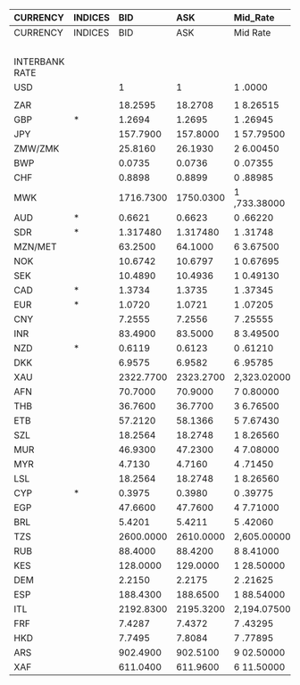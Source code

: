 | CURRENCY       | INDICES   | BID       | ASK       | Mid_Rate     | BID_1      | ASK_1      | Mid_Rate_1   |
|:---------------|:----------|:----------|:----------|:-------------|:-----------|:-----------|:-------------|
| CURRENCY       | INDICES   | BID       | ASK       | Mid Rate     | BID        | ASK        | Mid Rate     |
|                |           |           |           |              | ZiG        | ZiG        | ZiG          |
| INTERBANK RATE |           |           |           |              |            |            |              |
| USD            |           | 1         | 1         | 1 .0000      | 13.1493    | 13.8237    | 13.4865      |
|                |           |           |           |              |            |            |              |
| ZAR            |           | 18.2595   | 18.2708   | 1 8.26515    | 1.3208     | 1.3894     | 1.3551       |
| GBP            | *         | 1.2694    | 1.2695    | 1 .26945     | 16.6917    | 17.5491    | 17.1204      |
| JPY            |           | 157.7900  | 157.8000  | 1 57.79500   | 11.4144    | 12.0006    | 11.7075      |
| ZMW/ZMK        |           | 25.8160   | 26.1930   | 2 6.00450    | 1.8675     | 1.9919     | 1.9297       |
| BWP            |           | 0.0735    | 0.0736    | 0 .07355     | 0.9664     | 1.0174     | 0.9919       |
| CHF            |           | 0.8898    | 0.8899    | 0 .88985     | 11.7002    | 12.3017    | 12.0010      |
| MWK            |           | 1716.7300 | 1750.0300 | 1 ,733.38000 | 124.1874   | 133.0892   | 128.6383     |
| AUD            | *         | 0.6621    | 0.6623    | 0 .66220     | 8.7061     | 9.1554     | 8.9308       |
| SDR            | *         | 1.317480  | 1.317480  | 1 .31748     | 17.7681    | 17.7681    | 17.7681      |
| MZN/MET        |           | 63.2500   | 64.1000   | 6 3.67500    | 4.5754     | 4.8747     | 4.7251       |
| NOK            |           | 10.6742   | 10.6797   | 1 0.67695    | 0.7721     | 0.8121     | 0.7921       |
| SEK            |           | 10.4890   | 10.4936   | 1 0.49130    | 0.7587     | 0.7980     | 0.7784       |
| CAD            | *         | 1.3734    | 1.3735    | 1 .37345     | 0.0993     | 0.1044     | 0.1019       |
| EUR            | *         | 1.0720    | 1.0721    | 1 .07205     | 14.0960    | 14.8203    | 14.4582      |
| CNY            |           | 7.2555    | 7.2556    | 7 .25555     | 0.5248     | 0.5517     | 0.5383       |
| INR            |           | 83.4900   | 83.5000   | 8 3.49500    | 6.0396     | 6.3501     | 6.1949       |
| NZD            | *         | 0.6119    | 0.6123    | 0 .61210     | 8.0460     | 8.4642     | 8.2551       |
| DKK            |           | 6.9575    | 6.9582    | 6 .95785     | 0.5033     | 0.5291     | 0.5162       |
| XAU            |           | 2322.7700 | 2323.2700 | 2,323.02000  | 30542.7995 | 32116.1874 | 31329.4935   |
| AFN            |           | 70.7000   | 70.9000   | 7 0.80000    | 5.1144     | 5.3919     | 5.2532       |
| THB            |           | 36.7600   | 36.7700   | 3 6.76500    | 2.6592     | 2.7963     | 2.7278       |
| ETB            |           | 57.2120   | 58.1366   | 5 7.67430    | 4.1386     | 4.4212     | 4.2799       |
| SZL            |           | 18.2564   | 18.2748   | 1 8.26560    | 1.3206     | 1.3897     | 1.3552       |
| MUR            |           | 46.9300   | 47.2300   | 4 7.08000    | 3.3948     | 3.5918     | 3.4933       |
| MYR            |           | 4.7130    | 4.7160    | 4 .71450     | 0.3409     | 0.3586     | 0.3498       |
| LSL            |           | 18.2564   | 18.2748   | 1 8.26560    | 1.3206     | 1.3897     | 1.3552       |
| CYP            | *         | 0.3975    | 0.3980    | 0 .39775     | 0.0287     | 0.0302     | 0.0295       |
| EGP            |           | 47.6600   | 47.7600   | 4 7.71000    | 3.4477     | 3.6321     | 3.5399       |
| BRL            |           | 5.4201    | 5.4211    | 5 .42060     | 0.3920     | 0.4122     | 0.4021       |
| TZS            |           | 2600.0000 | 2610.0000 | 2,605.00000  | 188.0827   | 198.4896   | 193.2862     |
| RUB            |           | 88.4000   | 88.4200   | 8 8.41000    | 6.3948     | 6.7243     | 6.5596       |
| KES            |           | 128.0000  | 129.0000  | 1 28.50000   | 9.2594     | 9.8104     | 9.5349       |
| DEM            |           | 2.2150    | 2.2175    | 2 .21625     | 0.1602     | 0.1686     | 0.1644       |
| ESP            |           | 188.4300  | 188.6500  | 1 88.54000   | 13.6309    | 14.3467    | 13.9888      |
| ITL            |           | 2192.8300 | 2195.3200 | 2,194.07500  | 158.6282   | 166.9533   | 162.7908     |
| FRF            |           | 7.4287    | 7.4372    | 7 .43295     | 0.5373     | 0.5655     | 0.5514       |
| HKD            |           | 7.7495    | 7.8084    | 7 .77895     | 0.5605     | 0.5938     | 0.5772       |
| ARS            |           | 902.4900  | 902.5100  | 9 02.50000   | 65.2857    | 68.6355    | 66.9606      |
| XAF            |           | 611.0400  | 611.9600  | 6 11.50000   | 44.2023    | 46.5393    | 45.3708      |